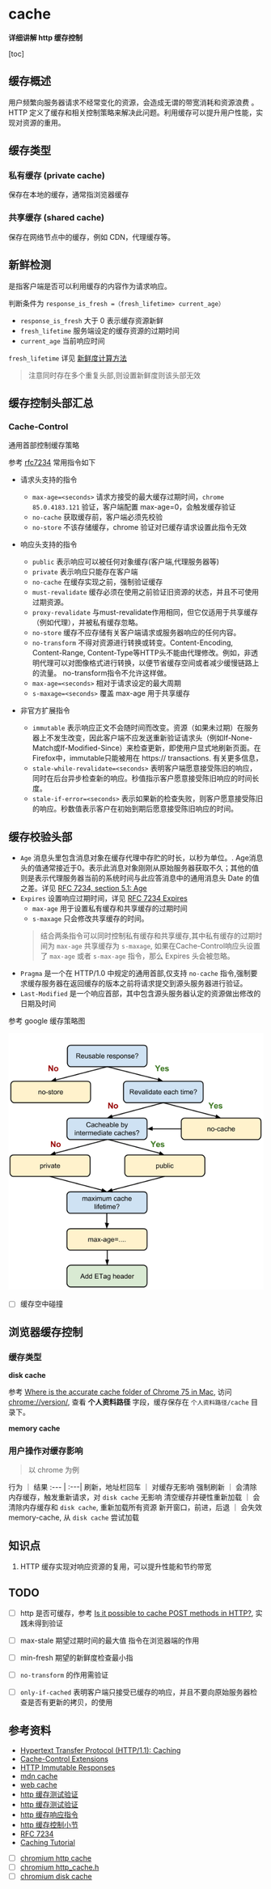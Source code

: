 # cache

**详细讲解 http 缓存控制**

[toc]

## 缓存概述

用户频繁向服务器请求不经常变化的资源，会造成无谓的带宽消耗和资源浪费 。HTTP 定义了缓存和相关控制策略来解决此问题。利用缓存可以提升用户性能，实现对资源的重用。


## 缓存类型

### 私有缓存 (private cache)
保存在本地的缓存，通常指浏览器缓存


### 共享缓存 (shared cache)
保存在网络节点中的缓存，例如 CDN，代理缓存等。


## 新鲜检测
是指客户端是否可以利用缓存的内容作为请求响应。

判断条件为 `response_is_fresh =（fresh_lifetime> current_age）`

* `response_is_fresh` 大于 0 表示缓存资源新鲜
* `fresh_lifetime` 服务端设定的缓存资源的过期时间
* `current_age` 当前响应时间


`fresh_lifetime` 详见 [新鲜度计算方法](https://tools.ietf.org/html/rfc7234#section-4.2.1a)

> 注意同时存在多个重复头部,则设置新鲜度则该头部无效





## 缓存控制头部汇总
### Cache-Control
通用首部控制缓存策略

参考 [rfc7234](http://www.rfcreader.com/#rfc7234_line901) 常用指令如下

* 请求头支持的指令
  * `max-age=<seconds>` 请求方接受的最大缓存过期时间，`chrome 85.0.4183.121` 验证，客户端配置 max-age=0，会触发缓存验证
  * `no-cache` 获取缓存前，客户端必须先校验
  * `no-store` 不该存储缓存，chrome 验证对已缓存请求设置此指令无效

* 响应头支持的指令
  * `public` 表示响应可以被任何对象缓存(客户端,代理服务器等)
  * `private` 表示响应只能存在客户端
  * `no-cache` 在缓存实现之前，强制验证缓存
  * `must-revalidate` 缓存必须在使用之前验证旧资源的状态，并且不可使用过期资源。
  * `proxy-revalidate` 与must-revalidate作用相同，但它仅适用于共享缓存（例如代理），并被私有缓存忽略。
  * `no-store` 缓存不应存储有关客户端请求或服务器响应的任何内容。
  * `no-transform` 不得对资源进行转换或转变。Content-Encoding, Content-Range, Content-Type等HTTP头不能由代理修改。例如，非透明代理可以对图像格式进行转换，以便节省缓存空间或者减少缓慢链路上的流量。 no-transform指令不允许这样做。
  * `max-age=<seconds>` 相对于请求设定的最大周期
  * `s-maxage=<seconds>` 覆盖 max-age 用于共享缓存

* 非官方扩展指令
  * `immutable` 
表示响应正文不会随时间而改变。资源（如果未过期）在服务器上不发生改变，因此客户端不应发送重新验证请求头（例如If-None-Match或If-Modified-Since）来检查更新，即使用户显式地刷新页面。在Firefox中，immutable只能被用在 https:// transactions. 有关更多信息，
  * `stale-while-revalidate=<seconds>` 表明客户端愿意接受陈旧的响应，同时在后台异步检查新的响应。秒值指示客户愿意接受陈旧响应的时间长度。
  * `stale-if-error=<seconds>` 表示如果新的检查失败，则客户愿意接受陈旧的响应。秒数值表示客户在初始到期后愿意接受陈旧响应的时间。

## 缓存校验头部
* `Age` 消息头里包含消息对象在缓存代理中存贮的时长，以秒为单位。.
Age消息头的值通常接近于0。表示此消息对象刚刚从原始服务器获取不久；其他的值则是表示代理服务器当前的系统时间与此应答消息中的通用消息头 Date 的值之差。详见 [RFC 7234, section 5.1: Age](https://tools.ietf.org/html/rfc7234#section-5.1)
* `Expires`  设置响应过期时间，详见 [RFC 7234 Expires](https://tools.ietf.org/html/rfc7234#section-5.3)
   * `max-age` 用于设置私有缓存和共享缓存的过期时间
   * `s-maxage` 只会修改共享缓存的时间。
   > 结合两条指令可以同时控制私有缓存和共享缓存,其中私有缓存的过期时间为 `max-age` 共享缓存为 `s-maxage`, 如果在Cache-Control响应头设置了 `max-age` 或者 `s-max-age` 指令，那么 Expires 头会被忽略。
* `Pragma` 是一个在 HTTP/1.0 中规定的通用首部,仅支持 `no-cache` 指令,强制要求缓存服务器在返回缓存的版本之前将请求提交到源头服务器进行验证。
* `Last-Modified` 是一个响应首部，其中包含源头服务器认定的资源做出修改的日期及时间


参考 google 缓存策略图

![](./cahce-flowchart.png)




* [ ] 缓存空中碰撞

## 浏览器缓存控制

### 缓存类型

**disk cache**


参考 [Where is the accurate cache folder of Chrome 75 in Mac](https://support.google.com/chrome/thread/9338226?hl=en), 访问 <chrome://version/>, 查看 **个人资料路径** 字段，缓存保存在 `个人资料路径/cache` 目录下。

**memory cache**

### 用户操作对缓存影响

> 以 chrome 为例

行为 ｜ 结果
:--- | :---|
刷新，地址栏回车 ｜ 对缓存无影响
强制刷新 ｜ 会清除内存缓存，触发重新请求，对 `disk cache` 无影响
清空缓存并硬性重新加载 ｜ 会清除内存缓存和 `disk cache`, 重新加载所有资源
新开窗口，前进，后退 ｜ 会失效 memory-cache, 从 `disk cache` 尝试加载

## 知识点
1. HTTP 缓存实现对响应资源的复用，可以提升性能和节约带宽


## TODO
* [ ] http 是否可缓存，参考 [Is it possible to cache POST methods in HTTP?](https://stackoverflow.com/questions/626057/is-it-possible-to-cache-post-methods-in-http), 实践未得到验证
* [ ] max-stale 期望过期时间的最大值 指令在浏览器端的作用
* [ ] min-fresh 期望的新鲜度检查最小指
* [ ] `no-transform` 的作用需验证
* [ ] `only-if-cached` 表明客户端只接受已缓存的响应，并且不要向原始服务器检查是否有更新的拷贝，的使用


## 参考资料
* [ Hypertext Transfer Protocol (HTTP/1.1): Caching](https://tools.ietf.org/html/rfc7234)
* [Cache-Control Extensions](https://tools.ietf.org/html/rfc5861)
* [HTTP Immutable Responses](https://tools.ietf.org/html/draft-mcmanus-immutable-00)
* [mdn cache](https://developer.mozilla.org/en-US/docs/Web/HTTP/Caching)
* [web cache](http://www.web-caching.com/)
* [http 缓存测试验证](https://github.com/http-tests/cache-tests)
* [http 缓存测试验证](https://github.com/web-platform-tests/wpt/tree/master/fetch/http-cache)
* [http 缓存响应指令](https://httpwg.org/specs/rfc7234.html#cache-response-directive)
* [http 缓存控制小节](https://imweb.io/topic/5795dcb6fb312541492eda8c)
* [RFC 7234](http://www.rfcreader.com/#rfc7234_line119)
* [Caching Tutorial](https://www.mnot.net/cache_docs/)
* [ ] [chromium http cache](https://www.chromium.org/developers/design-documents/network-stack/http-cache)
* [ ] [chromium http_cache.h](https://chromium.googlesource.com/chromium/src/+/master/net/http/http_cache.h)
* [ ] [chromium disk cache](https://www.chromium.org/developers/design-documents/network-stack/disk-cache)
